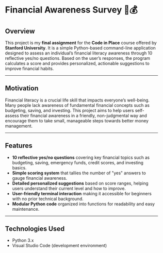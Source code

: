 # Financial Awareness Survey 🧠💰

## Overview

This project is my **final assignment** for the **Code in Place** course offered by **Stanford University**. It is a simple Python-based command-line application designed to assess an individual’s financial literacy awareness through 10 reflective yes/no questions. Based on the user’s responses, the program calculates a score and provides personalized, actionable suggestions to improve financial habits.

---

## Motivation

Financial literacy is a crucial life skill that impacts everyone’s well-being. Many people lack awareness of fundamental financial concepts such as budgeting, saving, and investing. This project aims to help users self-assess their financial awareness in a friendly, non-judgmental way and encourage them to take small, manageable steps towards better money management.

---

## Features

- **10 reflective yes/no questions** covering key financial topics such as budgeting, saving, emergency funds, credit scores, and investing basics.
- **Simple scoring system** that tallies the number of "yes" answers to gauge financial awareness.
- **Detailed personalized suggestions** based on score ranges, helping users understand their current level and how to improve.
- **User-friendly terminal interaction** making it accessible for beginners with no prior technical background.
- **Modular Python code** organized into functions for readability and easy maintenance.

---

## Technologies Used

- Python 3.x
- Visual Studio Code (development environment)
